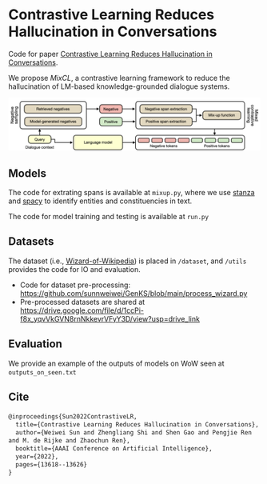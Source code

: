 # Contrastive Learning Reduces Hallucination in Conversations

Code for paper [Contrastive Learning Reduces Hallucination in Conversations](https://arxiv.org/abs/2212.10400).

We propose *MixCL*, a contrastive learning framework to reduce the hallucination of LM-based knowledge-grounded dialogue systems.

![Figure](figure.png)

## Models
The code for extrating spans is available at `mixup.py`, where we use  [stanza](https://github.com/stanfordnlp/stanza/) and  [spacy](https://github.com/explosion/spaCy) to identify entities and constituencies in text.

The code for model training and testing is available at `run.py`

## Datasets
The dataset (i.e., [Wizard-of-Wikipedia](https://parl.ai/projects/wizard_of_wikipedia/)) is placed in `/dataset`, and `/utils` provides the code for IO and evaluation. 
- Code for dataset pre-processing: https://github.com/sunnweiwei/GenKS/blob/main/process_wizard.py
- Pre-processed datasets are shared at https://drive.google.com/file/d/1ccPi-f8x_yqvVkGVN8rnNkkevrVFyY3D/view?usp=drive_link

## Evaluation
We provide an example of the outputs of models on WoW seen at `outputs_on_seen.txt`

## Cite
```
@inproceedings{Sun2022ContrastiveLR,
  title={Contrastive Learning Reduces Hallucination in Conversations},
  author={Weiwei Sun and Zhengliang Shi and Shen Gao and Pengjie Ren and M. de Rijke and Zhaochun Ren},
  booktitle={AAAI Conference on Artificial Intelligence},
  year={2022},
  pages={13618--13626}
}
```





